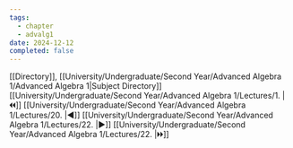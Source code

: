 ```yaml
---
tags:
  - chapter
  - advalg1
date: 2024-12-12
completed: false
---
```

[[Directory]], [[University/Undergraduate/Second Year/Advanced Algebra 1/Advanced Algebra 1|Subject Directory]]
[[University/Undergraduate/Second Year/Advanced Algebra 1/Lectures/1. |🞀🞀]] [[University/Undergraduate/Second Year/Advanced Algebra 1/Lectures/20. |◀]] [[University/Undergraduate/Second Year/Advanced Algebra 1/Lectures/22. |▶]] [[University/Undergraduate/Second Year/Advanced Algebra 1/Lectures/22. |🞂🞂]]
# 
## 
### 